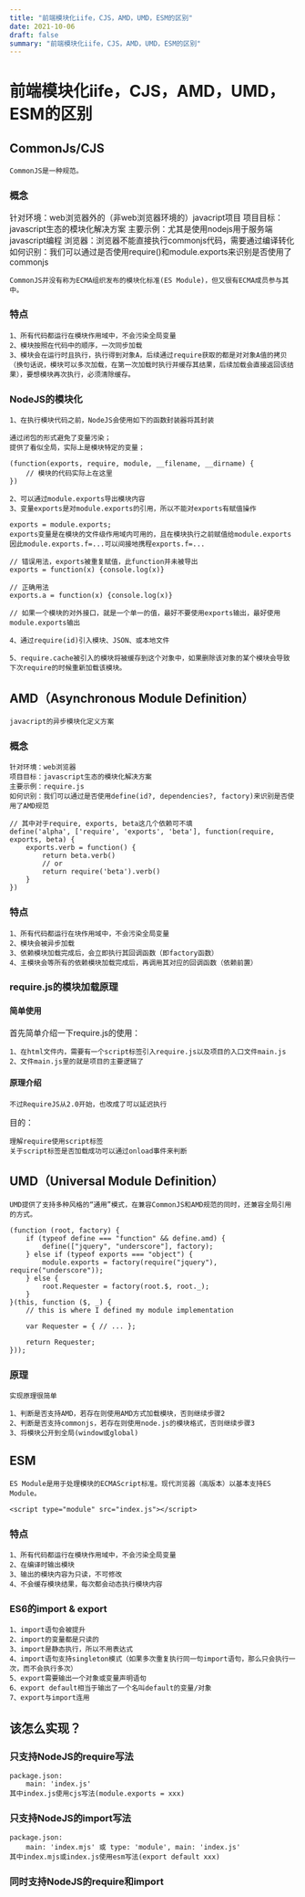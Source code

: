 ```yaml
---
title: "前端模块化iife，CJS，AMD，UMD，ESM的区别"
date: 2021-10-06
draft: false
summary: "前端模块化iife，CJS，AMD，UMD，ESM的区别"
---
```

# 前端模块化iife，CJS，AMD，UMD，ESM的区别

## CommonJs/CJS

    CommonJS是一种规范。

### 概念

针对环境：web浏览器外的（非web浏览器环境的）javacript项目
项目目标：javascript生态的模块化解决方案
主要示例：尤其是使用nodejs用于服务端javascript编程
浏览器：浏览器不能直接执行commonjs代码，需要通过编译转化
如何识别：我们可以通过是否使用require()和module.exports来识别是否使用了commonjs

    CommonJS并没有称为ECMA组织发布的模块化标准(ES Module)，但又很有ECMA成员参与其中。

### 特点

    1、所有代码都运行在模块作用域中，不会污染全局变量
    2、模块按照在代码中的顺序，一次同步加载
    3、模块会在运行时且执行，执行得到对象A，后续通过require获取的都是对对象A值的拷贝（换句话说，模块可以多次加载，在第一次加载时执行并缓存其结果，后续加载会直接返回该结果），要想模块再次执行，必须清除缓存。

### NodeJS的模块化

    1、在执行模块代码之前，NodeJS会使用如下的函数封装器将其封装
    
    通过闭包的形式避免了变量污染；
    提供了看似全局，实际上是模块特定的变量；

    (function(exports, require, module, __filename, __dirname) {
        // 模块的代码实际上在这里
    })

    2、可以通过module.exports导出模块内容
    3、变量exports是对module.exports的引用，所以不能对exports有赋值操作

    exports = module.exports;
    exports变量是在模块的文件级作用域内可用的，且在模块执行之前赋值给module.exports
    因此module.exports.f=...可以间接地携程exports.f=...

    // 错误用法，exports被重复赋值，此function并未被导出
    exports = function(x) {console.log(x)}

    // 正确用法
    exports.a = function(x) {console.log(x)}

    // 如果一个模块的对外接口，就是一个单一的值，最好不要使用exports输出，最好使用module.exports输出

    4、通过require(id)引入模块、JSON、或本地文件

    5、require.cache被引入的模块将被缓存到这个对象中，如果删除该对象的某个模块会导致下次require的时候重新加载该模块。

## AMD（Asynchronous Module Definition）

    javacript的异步模块化定义方案

### 概念

    针对环境：web浏览器
    项目目标：javascript生态的模块化解决方案
    主要示例：require.js
    如何识别：我们可以通过是否使用define(id?, dependencies?, factory)来识别是否使用了AMD规范

    // 其中对于require, exports, beta这几个依赖可不填
    define('alpha', ['require', 'exports', 'beta'], function(require, exports, beta) {
        exports.verb = function() {
            return beta.verb()
            // or
            return require('beta').verb()
        }
    })

### 特点

    1、所有代码都运行在块作用域中，不会污染全局变量
    2、模块会被异步加载
    3、依赖模块加载完成后，会立即执行其回调函数（即factory函数）
    4、主模块会等所有的依赖模块加载完成后，再调用其对应的回调函数（依赖前置）

### require.js的模块加载原理

#### 简单使用

首先简单介绍一下require.js的使用：

    1、在html文件内，需要有一个script标签引入require.js以及项目的入口文件main.js
    2、文件main.js里的就是项目的主要逻辑了

#### 原理介绍

    不过RequireJS从2.0开始，也改成了可以延迟执行

目的：

    理解require使用script标签
    关于script标签是否加载成功可以通过onload事件来判断

## UMD（Universal Module Definition）

    UMD提供了支持多种风格的“通用”模式，在兼容CommonJS和AMD规范的同时，还兼容全局引用的方式。

    (function (root, factory) {
        if (typeof define === "function" && define.amd) {
            define(["jquery", "underscore"], factory);
        } else if (typeof exports === "object") {
            module.exports = factory(require("jquery"), require("underscore"));
        } else {
            root.Requester = factory(root.$, root._);
        }
    }(this, function ($, _) {
        // this is where I defined my module implementation

        var Requester = { // ... };

        return Requester;
    }));

### 原理

    实现原理很简单

    1、判断是否支持AMD，若存在则使用AMD方式加载模块，否则继续步骤2
    2、判断是否支持commonjs，若存在则使用node.js的模块格式，否则继续步骤3
    3、将模块公开到全局(window或global)


## ESM

    ES Module是用于处理模块的ECMAScript标准。现代浏览器（高版本）以基本支持ES Module。

    <script type="module" src="index.js"></script>

### 特点

    1、所有代码都运行在模块作用域中，不会污染全局变量
    2、在编译时输出模块
    3、输出的模块内容为只读，不可修改
    4、不会缓存模块结果，每次都会动态执行模块内容

### ES6的import & export

    1、import语句会被提升
    2、import的变量都是只读的
    3、import是静态执行，所以不用表达式
    4、import语句支持singleton模式（如果多次重复执行同一句import语句，那么只会执行一次，而不会执行多次）
    5、export需要输出一个对象或变量声明语句
    6、export default相当于输出了一个名叫default的变量/对象
    7、export与import连用


## 该怎么实现？

### 只支持NodeJS的require写法

    package.json: 
        main: 'index.js'
    其中index.js使用cjs写法(module.exports = xxx)

### 只支持NodeJS的import写法

    package.json: 
        main: 'index.mjs' 或 type: 'module', main: 'index.js'
    其中index.mjs或index.js使用esm写法(export default xxx)

### 同时支持NodeJS的require和import




